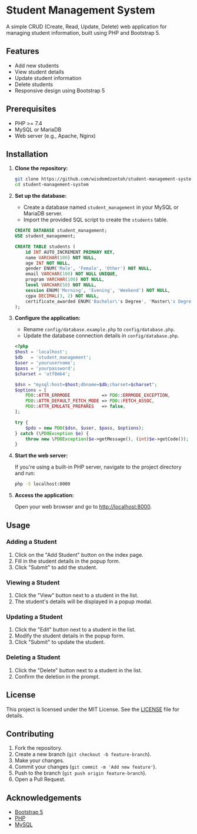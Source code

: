 # Student Management System

A simple CRUD (Create, Read, Update, Delete) web application for managing student information, built using PHP and Bootstrap 5.

## Features

- Add new students
- View student details
- Update student information
- Delete students
- Responsive design using Bootstrap 5

## Prerequisites

- PHP >= 7.4
- MySQL or MariaDB
- Web server (e.g., Apache, Nginx)

## Installation

1. **Clone the repository:**

   ```sh
   git clone https://github.com/wisdomdzontoh/student-management-system.git
   cd student-management-system
   ```

2. **Set up the database:**

   - Create a database named `student_management` in your MySQL or MariaDB server.
   - Import the provided SQL script to create the `students` table.

   ```sql
   CREATE DATABASE student_management;
   USE student_management;

   CREATE TABLE students (
       id INT AUTO_INCREMENT PRIMARY KEY,
       name VARCHAR(100) NOT NULL,
       age INT NOT NULL,
       gender ENUM('Male', 'Female', 'Other') NOT NULL,
       email VARCHAR(100) NOT NULL UNIQUE,
       program VARCHAR(100) NOT NULL,
       level VARCHAR(50) NOT NULL,
       session ENUM('Morning', 'Evening', 'Weekend') NOT NULL,
       cgpa DECIMAL(3, 2) NOT NULL,
       certificate_awarded ENUM('Bachelor\'s Degree', 'Master\'s Degree', 'PhD') NOT NULL
   );
   ```

3. **Configure the application:**

   - Rename `config/database.example.php` to `config/database.php`.
   - Update the database connection details in `config/database.php`.

   ```php
   <?php
   $host = 'localhost';
   $db   = 'student_management';
   $user = 'yourusername';
   $pass = 'yourpassword';
   $charset = 'utf8mb4';

   $dsn = "mysql:host=$host;dbname=$db;charset=$charset";
   $options = [
       PDO::ATTR_ERRMODE            => PDO::ERRMODE_EXCEPTION,
       PDO::ATTR_DEFAULT_FETCH_MODE => PDO::FETCH_ASSOC,
       PDO::ATTR_EMULATE_PREPARES   => false,
   ];

   try {
       $pdo = new PDO($dsn, $user, $pass, $options);
   } catch (\PDOException $e) {
       throw new \PDOException($e->getMessage(), (int)$e->getCode());
   }
   ```

4. **Start the web server:**

   If you're using a built-in PHP server, navigate to the project directory and run:

   ```sh
   php -S localhost:8000
   ```

5. **Access the application:**

   Open your web browser and go to [http://localhost:8000](http://localhost:8000).

## Usage

### Adding a Student

1. Click on the "Add Student" button on the index page.
2. Fill in the student details in the popup form.
3. Click "Submit" to add the student.

### Viewing a Student

1. Click the "View" button next to a student in the list.
2. The student's details will be displayed in a popup modal.

### Updating a Student

1. Click the "Edit" button next to a student in the list.
2. Modify the student details in the popup form.
3. Click "Submit" to update the student.

### Deleting a Student

1. Click the "Delete" button next to a student in the list.
2. Confirm the deletion in the prompt.

## License

This project is licensed under the MIT License. See the [LICENSE](LICENSE) file for details.

## Contributing

1. Fork the repository.
2. Create a new branch (`git checkout -b feature-branch`).
3. Make your changes.
4. Commit your changes (`git commit -m 'Add new feature'`).
5. Push to the branch (`git push origin feature-branch`).
6. Open a Pull Request.

## Acknowledgements

- [Bootstrap 5](https://getbootstrap.com/)
- [PHP](https://www.php.net/)
- [MySQL](https://www.mysql.com/)
